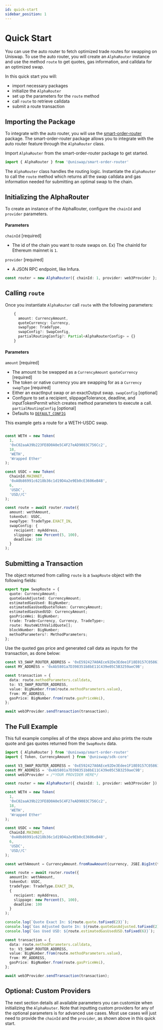 ```yaml
---
id: quick-start
sidebar_position: 1
---
```


# Quick Start
You can use the auto router to fetch optimized trade routes for swapping on Uniswap. To use the auto router, you will create an `AlphaRouter` instance and use the method `route` to get quotes, gas information, and calldata for an optimized swap.

In this quick start you will:

- import necessary packages
- initialize the `AlphaRouter`
- set up the parameters for the `route` method
- call `route` to retrieve calldata
- submit a route transaction

## Importing the Package
To integrate with the auto router, you will use the [smart-order-router](https://www.npmjs.com/package/@uniswap/smart-order-router) package. The smart-order-router package allows you to integrate with the auto router feature through the `AlphaRouter` class. 

Import `AlphaRouter` from the smart-order-router package to get started.

```typescript
import { AlphaRouter } from '@uniswap/smart-order-router'
```

The `AlphaRouter` class handles the routing logic. Instantiate the `AlphaRouter` to call the `route` method which returns all the swap calldata and gas information needed for submitting an optimal swap to the chain. 

## Initializing the AlphaRouter

To create an instance of the AlphaRouter, configure the  `chainId` and `provider` parameters.

#### Parameters
`chainId` [required]
- The id of the chain you want to route swaps on. Ex) The chainId for Ethereum mainnet is `1`.

`provider` [required]
- A JSON RPC endpoint, like Infura.

```typescript
const router = new AlphaRouter({ chainId: 1, provider: web3Provider };
```

## Calling `route`

Once you instantiate `AlphaRouter` call `route` with the following parameters:

```typescript
    {
      amount: CurrencyAmount,
      quoteCurrency: Currency,
      swapType: TradeType,
      swapConfig?: SwapConfig,
      partialRoutingConfig?: Partial<AlphaRouterConfig> = {}
    }
```
#### Parameters
`amount` [required]
- The amount to be swapped as a `CurrencyAmount`
`quoteCurrency` [required]
- The token or native currency you are swapping for as a `Currency`
`swapType` [required]
- Either an exactInput swap or an exactOutput swap.
`swapConfig` [optional]
- Configure to set a recipient, slippageTolerance, deadline, and inputTokenPermit which creates method parameters to execute a call.
`partialRoutingConfig` [optional]
-  Defaults to [`DEFAULT_CONFIG`](https://github.com/Uniswap/smart-order-router/blob/main/src/routers/alpha-router/alpha-router.ts#L128)

This example gets a route for a WETH-USDC swap.
```typescript

const WETH = new Token(
  1,
  '0xC02aaA39b223FE8D0A0e5C4F27eAD9083C756Cc2',
  18,
  'WETH',
  'Wrapped Ether'
);

const USDC = new Token(
  ChainId.MAINNET,
  '0xA0b86991c6218b36c1d19D4a2e9Eb0cE3606eB48',
  6,
  'USDC',
  'USD//C'
);

const route = await router.route({ 
  amount: wethAmount, 
  tokenOut: USDC, 
  swapType: TradeType.EXACT_IN,
  swapConfig: { 
    recipient: myAddress,
    slippage: new Percent(5, 100),
    deadline: 100
  }
);
```

## Submitting a Transaction

The  object returned from calling `route` is a `SwapRoute` object with the following fields:
```typescript
export type SwapRoute = {
  quote: CurrencyAmount;
  quoteGasAdjusted: CurrencyAmount;
  estimatedGasUsed: BigNumber;
  estimatedGasUsedQuoteToken: CurrencyAmount;
  estimatedGasUsedUSD: CurrencyAmount;
  gasPriceWei: BigNumber;
  trade: Trade<Currency, Currency, TradeType>;
  route: RouteWithValidQuote[];
  blockNumber: BigNumber;
  methodParameters?: MethodParameters;
};
```
Use the quoted gas price and generated call data as inputs for the transaction, as done below:

```typescript
const V3_SWAP_ROUTER_ADDRESS = '0xE592427A0AEce92De3Edee1F18E0157C05861564';
const MY_ADDRESS = '0xAb5801a7D398351b8bE11C439e05C5B3259aeC9B';

const transaction = {
  data: route.methodParameters.calldata,
  to: V3_SWAP_ROUTER_ADDRESS,
  value: BigNumber.from(route.methodParameters.value),
  from: MY_ADDRESS,
  gasPrice: BigNumber.from(route.gasPriceWei),
};

await web3Provider.sendTransaction(transaction);
```

## The Full Example
This full example compiles all of the steps above and also prints the route quote and gas quotes returned from the `SwapRoute` data.
 
```typescript
import { AlphaRouter } from '@uniswap/smart-order-router'
import { Token, CurrencyAmount } from '@uniswap/sdk-core'

const V3_SWAP_ROUTER_ADDRESS = '0xE592427A0AEce92De3Edee1F18E0157C05861564';
const MY_ADDRESS = '0xAb5801a7D398351b8bE11C439e05C5B3259aeC9B';
const web3Provider = /*YOUR PROVIDER HERE*/

const router = new AlphaRouter({ chainId: 1, provider: web3Provider });

const WETH = new Token(
  1,
  '0xC02aaA39b223FE8D0A0e5C4F27eAD9083C756Cc2',
  18,
  'WETH',
  'Wrapped Ether'
);

const USDC = new Token(
  ChainId.MAINNET,
  '0xA0b86991c6218b36c1d19D4a2e9Eb0cE3606eB48',
  6,
  'USDC',
  'USD//C'
);

const wethAmount = CurrencyAmount.fromRawAmount(currency, JSBI.BigInt(typedValueParsed));

const route = await router.route({ 
  amountIn: wethAmount, 
  tokenOut: USDC, 
  tradeType: TradeType.EXACT_IN,
  { 
    recipient: myAddress,
    slippage: new Percent(5, 100),
    deadline: 100
  }
);

console.log(`Quote Exact In: ${route.quote.toFixed(2)}`);
console.log(`Gas Adjusted Quote In: ${route.quoteGasAdjusted.toFixed(2)}`);
console.log(`Gas Used USD: ${route.estimatedGasUsedUSD.toFixed(6)}`);

const transaction = {
  data: route.methodParameters.calldata,
  to: V3_SWAP_ROUTER_ADDRESS,
  value: BigNumber.from(route.methodParameters.value),
  from: MY_ADDRESS,
  gasPrice: BigNumber.from(route.gasPriceWei),
};

await web3Provider.sendTransaction(transaction);
```

## Optional: Custom Providers

The next section details all available parameters you can customize when initializing the `AlphaRouter`. Note that inputting custom providers for any of the optional parameters is for advanced use cases. Most use cases will just need to provide the `chainId` and the `provider`, as shown above in this quick start.
